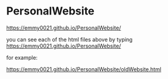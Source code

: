 # PersonalWebsite

https://emmy0021.github.io/PersonalWebsite/

you can see each of the html files above by typing
https://emmy0021.github.io/PersonalWebsite/<file name>

for example:

https://emmy0021.github.io/PersonalWebsite/oldWebsite.html
